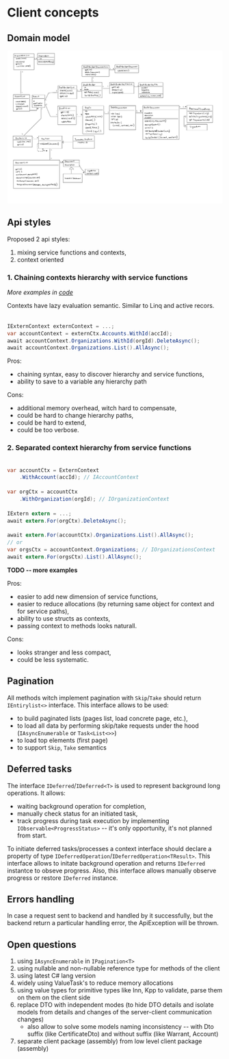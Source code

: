 # Client concepts

## Domain model

![domain model](./images/domain_model.jpg)

## Api styles

Proposed 2 api styles:
1. mixing service functions and contexts,
1. context oriented

### 1. Chaining contexts hierarchy with service functions 

*More examples in [code](./../Kontur.Extern.Api.Client/Concept/UsageSamples.cs)*

Contexts have lazy evaluation semantic. Similar to Linq and active recors.

```c#

IExternContext externContext = ...;
var accountContext = externCtx.Accounts.WithId(accId);
await accountContext.Organizations.WithId(orgId).DeleteAsync();
await accountContext.Organizations.List().AllAsync();

```

Pros:
- chaining syntax, easy to discover hierarchy and service functions,
- ability to save to a variable any hierarchy path

Cons:
- additional memory overhead, witch hard to compensate,
- could be hard to change hierarchy paths,
- could be hard to extend,
- could be too verbose.

### 2. Separated context hierarchy from service functions

```c#

var accountCtx = ExternContext
    .WithAccount(accId); // IAccountContext

var orgCtx = accountCtx
    .WithOrganization(orgId); // IOrganizationContext

IExtern extern = ...;
await extern.For(orgCtx).DeleteAsync();

await extern.For(accountCtx).Organizations.List().AllAsync();
// or
var orgsCtx = accountContext.Organizations; // IOrganizationsContext
await extern.For(orgsCtx).List().AllAsync();

```

**TODO -- more examples**

Pros:
- easier to add new dimension of service functions,
- easier to reduce allocations (by returning same object for context and for service paths),
- ability to use structs as contexts,
- passing context to methods looks naturall.

Cons:
- looks stranger and less compact, 
- could be less systematic.

## Pagination

All methods witch implement pagination with `Skip`/`Take` should return `IEntirylist<>` interface. This interface allows to be used:
- to build paginated lists (pages list, load concrete page, etc.),
- to load all data by performing skip/take requests under the hood (`IAsyncEnumerable` or `Task<List<>>`)
- to load top elements (first page)
- to support `Skip`, `Take` semantics

## Deferred tasks

The interface `IDeferred`/`IDeferred<T>` is used to represent background long operations. It allows:
- waiting background operation for completion,
- manually check status for an initiated task,
- track progress during task execution by implementing `IObservable<ProgressStatus>` -- it's only opportunity, it's not planned from start.

To initiate deferred tasks/processes a context interface should declare a property of type `IDeferredOperation`/`IDeferredOperation<TResult>`. This interface allows to initate background operation and returns `IDeferred` instantce to obseve progress. Also, this interface allows manually observe progress or restore `IDeferred` instance.

## Errors handling

In case a request sent to backend and handled by it successfully, but the backend return a particular handling error, the ApiException will be thrown.

## Open questions

1. using `IAsyncEnumerable` in `IPagination<T>`
1. using nullable and non-nullable reference type for methods of the client
1. using latest C# lang version
1. widely using ValueTask's to reduce memory allocations 
1. using value types for primitive types like Inn, Kpp to validate, parse them on them on the client side
1. replace DTO with independent modes (to hide DTO details and isolate models from details and changes of the server-client communication changes)
    - also allow to solve some models naming inconsistency -- with Dto suffix (like CertificateDto) and without suffix (like Warrant, Account)
1. separate client package (assembly) from low level client package (assembly)